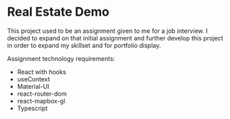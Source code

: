 # Real Estate Demo

This project used to be an assignment given to me for a job interview.
I decided to expand on that initial assignment and further develop this project in order to expand my skillset and for portfolio display.

Assignment technology requirements:
 * React with hooks
 * useContext
 * Material-UI
 * react-router-dom
 * react-mapbox-gl
 * Typescript
